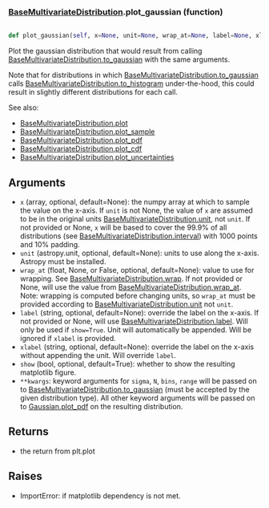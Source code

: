 ### [BaseMultivariateDistribution](BaseMultivariateDistribution.md).plot_gaussian (function)


```py

def plot_gaussian(self, x=None, unit=None, wrap_at=None, label=None, xlabel=None, show=False, **kwargs)

```



Plot the gaussian distribution that would result from calling
[BaseMultivariateDistribution.to_gaussian](BaseMultivariateDistribution.to_gaussian.md) with the same arguments.

Note that for distributions in which [BaseMultivariateDistribution.to_gaussian](BaseMultivariateDistribution.to_gaussian.md) calls
[BaseMultivariateDistribution.to_histogram](BaseMultivariateDistribution.to_histogram.md) under-the-hood, this could result in slightly
different distributions for each call.

See also:

* [BaseMultivariateDistribution.plot](BaseMultivariateDistribution.plot.md)
* [BaseMultivariateDistribution.plot_sample](BaseMultivariateDistribution.plot_sample.md)
* [BaseMultivariateDistribution.plot_pdf](BaseMultivariateDistribution.plot_pdf.md)
* [BaseMultivariateDistribution.plot_cdf](BaseMultivariateDistribution.plot_cdf.md)
* [BaseMultivariateDistribution.plot_uncertainties](BaseMultivariateDistribution.plot_uncertainties.md)

Arguments
-----------
* `x` (array, optional, default=None): the numpy array at which to
    sample the value on the x-axis.  If `unit` is not None, the value
    of `x` are assumed to be in the original units [BaseMultivariateDistribution.unit](BaseMultivariateDistribution.unit.md),
    not `unit`.  If not provided or None, `x` will be based to cover
    the 99.9% of all distributions (see [BaseMultivariateDistribution.interval](BaseMultivariateDistribution.interval.md)) with 1000
    points and 10% padding.
* `unit` (astropy.unit, optional, default=None): units to use along
    the x-axis.  Astropy must be installed.
* `wrap_at` (float, None, or False, optional, default=None): value to
    use for wrapping.  See [BaseMultivariateDistribution.wrap](BaseMultivariateDistribution.wrap.md).  If not provided or None,
    will use the value from [BaseMultivariateDistribution.wrap_at](BaseMultivariateDistribution.wrap_at.md).  Note: wrapping is
    computed before changing units, so `wrap_at` must be provided
    according to [BaseMultivariateDistribution.unit](BaseMultivariateDistribution.unit.md) not `unit`.
* `label` (string, optional, default=None): override the label on the
    x-axis.  If not provided or None, will use [BaseMultivariateDistribution.label](BaseMultivariateDistribution.label.md).  Will
    only be used if `show=True`.  Unit will automatically be appended.
    Will be ignored if `xlabel` is provided.
* `xlabel` (string, optional, default=None): override the label on the
    x-axis without appending the unit.  Will override `label`.
* `show` (bool, optional, default=True): whether to show the resulting
    matplotlib figure.
* `**kwargs`: keyword arguments for `sigma`, `N`, `bins`, `range` will
    be passed on to [BaseMultivariateDistribution.to_gaussian](BaseMultivariateDistribution.to_gaussian.md) (must be accepted by the
    given distribution type).  All other keyword arguments will be passed
    on to [Gaussian.plot_pdf](Gaussian.plot_pdf.md) on the resulting distribution.

Returns
--------
* the return from plt.plot

Raises
--------
* ImportError: if matplotlib dependency is not met.

